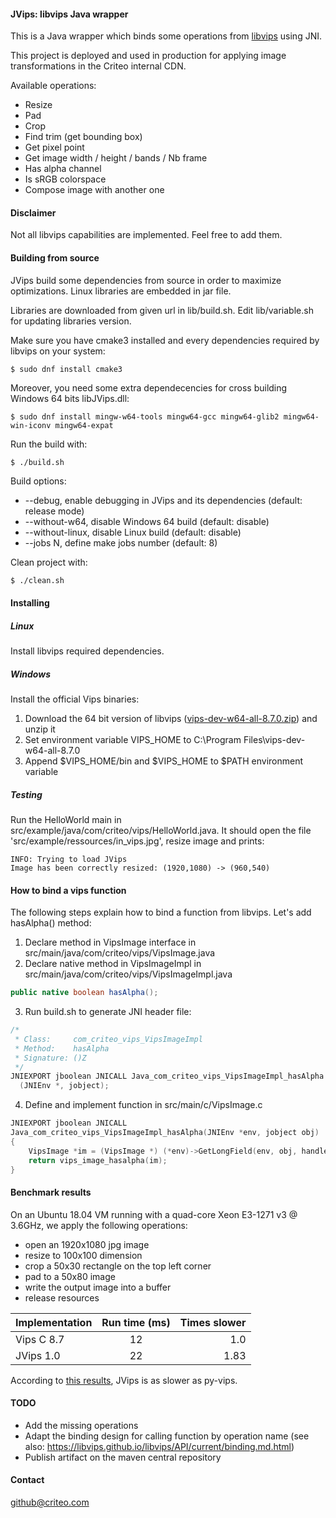 #### JVips: libvips Java wrapper

This is a Java wrapper which binds some operations from [libvips](https://github.com/libvips/libvips) using JNI.

This project is deployed and used in production for applying image transformations in the Criteo internal CDN.

Available operations:
- Resize
- Pad
- Crop
- Find trim (get bounding box)
- Get pixel point
- Get image width / height / bands / Nb frame
- Has alpha channel
- Is sRGB colorspace
- Compose image with another one

#### Disclaimer
Not all libvips capabilities are implemented. Feel free to add them.

#### Building from source
JVips build some dependencies from source in order to maximize optimizations.
Linux libraries are embedded in jar file.

Libraries are downloaded from given url in lib/build.sh.
Edit lib/variable.sh for updating libraries version.

Make sure you have cmake3 installed and every dependencies required by libvips on your system:

```
$ sudo dnf install cmake3
```

Moreover, you need some extra dependecencies for cross building Windows 64 bits libJVips.dll:
```
$ sudo dnf install mingw-w64-tools mingw64-gcc mingw64-glib2 mingw64-win-iconv mingw64-expat
```

Run the build with:
```
$ ./build.sh
```
Build options:
- --debug, enable debugging in JVips and its dependencies (default: release mode)
- --without-w64, disable Windows 64 build (default: disable)
- --without-linux, disable Linux build (default: disable)
- --jobs N, define make jobs number (default: 8)

Clean project with:
```bash
$ ./clean.sh
```

#### Installing
##### Linux
Install libvips required dependencies.

##### Windows
Install the official Vips binaries:

1. Download the 64 bit version of libvips ([vips-dev-w64-all-8.7.0.zip](https://github.com/libvips/libvips/releases/download/v8.7.0/vips-dev-w64-all-8.7.0.zip)) and unzip it
2. Set environment variable VIPS_HOME to C:\Program Files\vips-dev-w64-all-8.7.0
3. Append $VIPS_HOME/bin and $VIPS_HOME to $PATH environment variable

##### Testing
Run the HelloWorld main in src/example/java/com/criteo/vips/HelloWorld.java.
It should open the file 'src/example/ressources/in_vips.jpg', resize image and prints:
```
INFO: Trying to load JVips
Image has been correctly resized: (1920,1080) -> (960,540)
```

#### How to bind a vips function
The following steps explain how to bind a function from libvips.
Let's add hasAlpha() method:

1. Declare method in VipsImage interface in src/main/java/com/criteo/vips/VipsImage.java
2. Declare native method in VipsImageImpl in src/main/java/com/criteo/vips/VipsImageImpl.java
```java
public native boolean hasAlpha();
```
3. Run build.sh to generate JNI header file:
```c
/*
 * Class:     com_criteo_vips_VipsImageImpl
 * Method:    hasAlpha
 * Signature: ()Z
 */
JNIEXPORT jboolean JNICALL Java_com_criteo_vips_VipsImageImpl_hasAlpha
  (JNIEnv *, jobject);
```
4. Define and implement function in src/main/c/VipsImage.c
```c
JNIEXPORT jboolean JNICALL
Java_com_criteo_vips_VipsImageImpl_hasAlpha(JNIEnv *env, jobject obj)
{
    VipsImage *im = (VipsImage *) (*env)->GetLongField(env, obj, handle_fid);
    return vips_image_hasalpha(im);
}
```

#### Benchmark results

On an Ubuntu 18.04 VM running with a quad-core Xeon E3-1271 v3 @ 3.6GHz, we apply the following operations:
- open an 1920x1080 jpg image
- resize to 100x100 dimension
- crop a 50x30 rectangle on the top left corner
- pad to a 50x80 image
- write the output image into a buffer
- release resources

|Implementation|Run time (ms)|Times slower|
|------------- |:------------:| ---------:|
| Vips C 8.7   | 12           | 1.0       |
| JVips 1.0    | 22           | 1.83      |

According to [this results](https://github.com/jcupitt/libvips/wiki/Speed-and-memory-use), JVips is as slower as py-vips.

#### TODO
- Add the missing operations
- Adapt the binding design for calling function by operation name (see also: https://libvips.github.io/libvips/API/current/binding.md.html)
- Publish artifact on the maven central repository

#### Contact
github@criteo.com